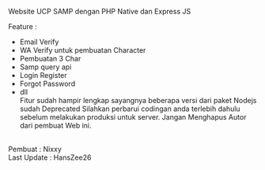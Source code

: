 Website UCP SAMP dengan PHP Native dan Express JS

Feature :
- Email Verify 
- WA Verify untuk pembuatan Character
- Pembuatan 3 Char
- Samp query api
- Login Register
- Forgot Password
- dll
  <br>
Fitur sudah hampir lengkap sayangnya beberapa versi dari paket Nodejs sudah Deprecated
Silahkan perbarui codingan anda terlebih dahulu sebelum melakukan produksi untuk server.
Jangan Menghapus Autor dari pembuat Web ini.
<br>
Pembuat : Nixxy
  <br> 
Last Update : HansZee26

